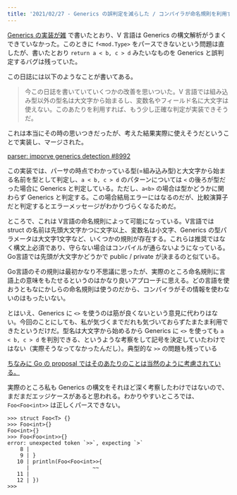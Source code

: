 ```yaml
---
title: '2021/02/27 - Generics の誤判定を減らした / コンパイラが命名規則を利用するのは合理的'
---
```


[Generics の実装が雑](https://zenn.dev/zakuro9715/books/vlang-dev-diary/viewer/2021-02-25-generics-implementation) で書いたとおり、V 言語は Generics の構文解析がうまくできていなかった。このときに `f<mod.Type>` をパースできないという問題は直したが、書いたとおり `return a < b, c > d` みたいなものを Generics と誤判定するバグは残っていた。

この日誌には以下のようなことが書いてある。

> 今この日誌を書いていていくつかの改善を思いついた。V 言語では組み込み型以外の型名は大文字から始まるし、変数名やフィールド名に大文字は使えない。このあたりを利用すれば、もう少し正確な判定が実装できそうだ。

これは本当にその時の思いつきだったが、考えた結果実際に使えそうだということで実装し、マージされた。

[parser: imporve generics detection #8992](https://github.com/vlang/v/pull/8992)

この実装では、パーサの時点でわかっている型(=組み込み型)と大文字から始まる名前を型として判定し、`a < b, c > d` のパターンについては `<` の後ろが型だった場合に Generics と判定している。ただし、`a<b>` の場合は型かどうかに関わらず Generics と判定する。この場合結局エラーにはなるのだが、比較演算子だと判定するとエラーメッセージがわかりづらくなるためだ。

ところで、これは V言語の命名規則によって可能になっている。V言語では struct の名前は先頭大文字かつに文字以上、変数名は小文字、Generics の型パラメータは大文字1文字など、いくつかの規則が存在する。これらは推奨ではなく構文上必須であり、守らない場合はコンパイルが通らないようになっている。Go言語では先頭が大文字かどうかで public / private が決まるのと似ている。

Go言語のその規則は最初かなり不思議に思ったが、実際のところ命名規則に言語上の意味をもたせるというのはかなり良いアプローチに思える。どの言語を使おうともなにかしらの命名規則は使うのだから、コンパイラがその情報を使わないのはもったいない。

とはいえ、Generics に `<>` を使うのは筋が良くないという意見に代わりはない。今回のことにしても、私が気づくまでだれも気づいておらずたまたま利用できたというだけだ。型名は大文字から始めるから Generics に `<>` を使っても `a < b, c > d` を判別できる、というような考察をして記号を決定していたわけではない（実際そうなってなかったんだし）。典型的な `>>` の問題も残っている

[ちなみに Go の proposal ではそのあたりのことは当然のように考慮されている。](https://go.googlesource.com/proposal/+/refs/heads/master/design/go2draft-type-parameters.md#why-not-use-the-syntax-like-c_and-java)

実際のところ私も Generics の構文をそれほど深く考察したわけではないので、まだまだエッジケースがあると思われる。わかりやすいところでは、`Foo<Foo<int>>` は正しくパースできない。

```
>>> struct Foo<T> {}
>>> Foo<int>{}
Foo<int>{}
>>> Foo<Foo<int>>{}
error: unexpected token `>>`, expecting `>`
    8 |
    9 | }
   10 | println(Foo<Foo<int>>{
      |                    ~~
   11 |
   12 | })
>>>
```
